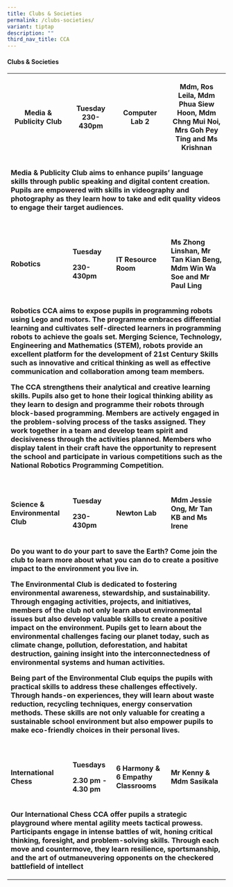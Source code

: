 ```yaml
---
title: Clubs & Societies
permalink: /clubs-societies/
variant: tiptap
description: ""
third_nav_title: CCA
---
```

<h4>Clubs &amp; Societies</h4>
<table style="minWidth: 100px">
<colgroup>
<col>
<col>
<col>
<col>
</colgroup>
<tbody>
<tr>
<th rowspan="1" colspan="1">
<p>Media &amp; Publicity Club</p>
</th>
<th rowspan="1" colspan="1">
<p>Tuesday
<br>230-430pm</p>
</th>
<th rowspan="1" colspan="1">
<p>Computer Lab 2</p>
</th>
<th rowspan="1" colspan="1">
<p>Mdm, Ros Leila, Mdm Phua Siew Hoon, Mdm Chng Mui Noi, Mrs Goh Pey Ting
and Ms Krishnan</p>
</th>
</tr>
<tr>
<td rowspan="1" colspan="4">
<p><strong>Media &amp; Publicity Club aims to enhance pupils’ language skills through public speaking and digital content creation. Pupils are empowered with skills in videography and photography as they learn how to take and edit quality videos to engage their target audiences.</strong>
</p>
</td>
</tr>
<tr>
<td rowspan="1" colspan="1">
<p></p>
</td>
<td rowspan="1" colspan="1">
<p></p>
</td>
<td rowspan="1" colspan="1">
<p></p>
</td>
<td rowspan="1" colspan="1">
<p></p>
</td>
</tr>
<tr>
<td rowspan="1" colspan="1">
<p><strong>Robotics</strong>
</p>
</td>
<td rowspan="1" colspan="1">
<p><strong>Tuesday</strong>
</p>
<p><strong>230-430pm</strong>
</p>
</td>
<td rowspan="1" colspan="1">
<p><strong>IT Resource Room</strong>
</p>
</td>
<td rowspan="1" colspan="1">
<p><strong>Ms Zhong Linshan, Mr Tan Kian Beng, Mdm Win Wa Soe and  Mr Paul Ling</strong>
</p>
</td>
</tr>
<tr>
<td rowspan="1" colspan="4">
<p><strong>Robotics CCA aims to expose pupils in programming robots using Lego and motors. The programme embraces differential learning and cultivates self-directed learners in programming robots to achieve the goals set. Merging Science, Technology, Engineering and Mathematics (STEM), robots provide an excellent platform for the development of 21st Century Skills such as innovative and critical thinking as well as effective communication and collaboration among team members.</strong>
</p>
<p><strong>The CCA strengthens their analytical and creative learning skills. Pupils also get to hone their logical thinking ability as they learn to design and programme their robots through block-based programming. Members are actively engaged in the problem-solving process of the tasks assigned. They work together in a team and develop team spirit and decisiveness through the activities planned. Members who display talent in their craft have the opportunity to represent the school and participate in various competitions such as the National Robotics Programming Competition.</strong>
</p>
</td>
</tr>
<tr>
<td rowspan="1" colspan="1">
<p></p>
</td>
<td rowspan="1" colspan="1">
<p></p>
</td>
<td rowspan="1" colspan="1">
<p></p>
</td>
<td rowspan="1" colspan="1">
<p></p>
</td>
</tr>
<tr>
<td rowspan="1" colspan="1">
<p><strong>Science &amp; Environmental Club</strong>
</p>
</td>
<td rowspan="1" colspan="1">
<p><strong>Tuesday</strong>
</p>
<p><strong>230-430pm</strong>
</p>
<p></p>
</td>
<td rowspan="1" colspan="1">
<p><strong>Newton Lab</strong>
</p>
</td>
<td rowspan="1" colspan="1">
<p><strong>Mdm Jessie Ong, Mr Tan KB and Ms Irene</strong>
</p>
</td>
</tr>
<tr>
<td rowspan="1" colspan="4">
<p><strong>Do you want to do your part to save the Earth? Come join the club to learn more about what you can do to create a positive impact to the environment you live in.</strong>
</p>
<p><strong>The Environmental Club is dedicated to fostering environmental awareness, stewardship, and sustainability. Through engaging activities, projects, and initiatives, members of the club not only learn about environmental issues but also develop valuable skills to create a positive impact on the environment. Pupils get to learn about the environmental challenges facing our planet today, such as climate change, pollution, deforestation, and habitat destruction, gaining insight into the interconnectedness of environmental systems and human activities.</strong>
</p>
<p><strong>Being part of the Environmental Club equips the pupils with practical skills to address these challenges effectively. Through hands-on experiences, they will learn about waste reduction, recycling techniques, energy conservation methods. These skills are not only valuable for creating a sustainable school environment but also empower pupils to make eco-friendly choices in their personal lives.</strong>
</p>
</td>
</tr>
<tr>
<td rowspan="1" colspan="1">
<p></p>
</td>
<td rowspan="1" colspan="1">
<p></p>
</td>
<td rowspan="1" colspan="1">
<p></p>
</td>
<td rowspan="1" colspan="1">
<p></p>
</td>
</tr>
<tr>
<td rowspan="1" colspan="1">
<p><strong>International Chess</strong>
</p>
</td>
<td rowspan="1" colspan="1">
<p><strong>Tuesdays</strong>
</p>
<p><strong>2.30 pm - 4.30 pm</strong>
</p>
</td>
<td rowspan="1" colspan="1">
<p><strong>6 Harmony &amp; 6 Empathy Classrooms</strong>
</p>
</td>
<td rowspan="1" colspan="1">
<p><strong>Mr Kenny &amp; Mdm Sasikala</strong>
</p>
</td>
</tr>
<tr>
<td rowspan="1" colspan="4">
<p><strong>Our International Chess CCA offer pupils a strategic playground where mental agility meets tactical prowess. Participants engage in intense battles of wit, honing critical thinking, foresight, and problem-solving skills. Through each move and countermove, they learn resilience, sportsmanship, and the art of outmaneuvering opponents on the checkered battlefield of intellect</strong>
</p>
</td>
</tr>
</tbody>
</table>
<p></p>